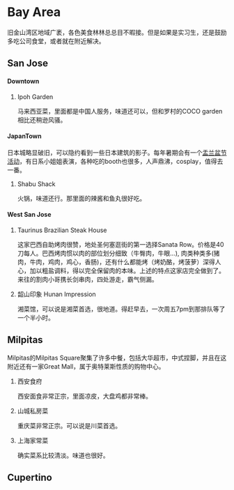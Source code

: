 # Bay Area

旧金山湾区地域广袤，各色美食林林总总目不暇接。但是如果是实习生，还是鼓励多吃公司食堂，或者就在附近解决。

## San Jose

#### Downtown

1. Ipoh Garden

   马来西亚菜，里面都是中国人服务，味道还可以，但和罗村的COCO garden相比还稍逊风骚。

#### JapanTown

日本城略显破旧，可以隐约看到一些日本建筑的影子。每年暑期会有一个[盂兰盆节活动](http://www.sjbetsuin.com/san-jose-obon/)，有日系小姐姐表演，各种吃的booth也很多，人声鼎沸，cosplay，值得去一番。

1. Shabu Shack

   火锅，味道还行。那里面的辣酱和鱼丸很好吃。

#### West San Jose

1. Taurinus Brazilian Steak House

   这家巴西自助烤肉很赞，地处圣何塞逛街的第一选择Sanata Row。价格是40刀每人。巴西烤肉惯以肉的部位划分细致（牛臀肉，牛眼…), 肉类种类多(猪肉，牛肉，鸡肉，鸡心，香肠)，还有什么都能烤（烤奶酪，烤菠萝）深得人心，加以粗盐调料，得以完全保留肉的本味。上述的特点这家店完全做到了。来往的割肉小哥携长剑串肉，四处游走，霸气侧漏。

2. 韶山印象 Hunan Impression

   湘菜馆，可以说是湘菜首选，很地道。得赶早去，一次周五7pm到那排队等了一个半小时。

## Milpitas

Milpitas的Milpitas Square聚集了许多中餐，包括大华超市，中式捏脚，并且在这附近还有一家Great Mall，属于奥特莱斯性质的购物中心。

1. 西安食府

   西安面食非常正宗，里面凉皮，大盘鸡都非常棒。

2. 山城私房菜

   重庆菜非常正宗。可以说是川菜首选。

3. 上海家常菜

   确实菜系比较清淡。味道也很好。

## Cupertino 

